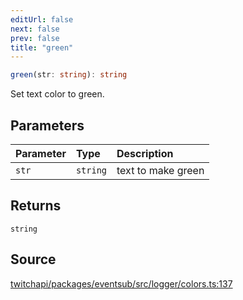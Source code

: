 ```yaml
---
editUrl: false
next: false
prev: false
title: "green"
---
```


```ts
green(str: string): string
```

Set text color to green.

## Parameters

| Parameter | Type | Description |
| :------ | :------ | :------ |
| `str` | `string` | text to make green |

## Returns

`string`

## Source

[twitchapi/packages/eventsub/src/logger/colors.ts:137](https://github.com/pablornc/twitchapi//blob/b274026/packages/eventsub/src/logger/colors.ts#L137)

